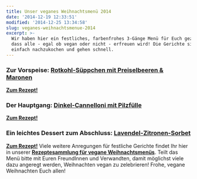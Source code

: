 ```yaml
---
title: Unser veganes Weihnachtsmenü 2014
date: '2014-12-19 12:33:51'
modified: '2014-12-25 13:34:58'
slug: veganes-weihnachtsmenue-2014
excerpt: >-
  Wir haben hier ein festliches, farbenfrohes 3-Gänge Menü für Euch gezaubert,
  dass alle - egal ob vegan oder nicht - erfreuen wird! Die Gerichte sind sehr
  einfach nachzukochen und gehen schnell.
---
```


### Zur Vorspeise: [Rotkohl-Süppchen mit Preiselbeeren & Maronen](https://www.veganblatt.com/rotkraut-suppe-mit-preiselbeeren-maroni)

[<!-- Image removed (no copyright): rotkohl-suppe-640x400.jpeg -->](https://www.veganblatt.com/rotkraut-suppe-mit-preiselbeeren-maroni) [**Zum Rezept!**](https://www.veganblatt.com/rotkraut-suppe-mit-preiselbeeren-maroni)

### Der Hauptgang: [Dinkel-Cannelloni mit Pilzfülle](https://www.veganblatt.com/dinkel-cannelloni-gefuellt-mit-pilzen)

[<!-- Image removed (no copyright): vegane-cannelloni-640x400.jpeg -->](https://www.veganblatt.com/dinkel-cannelloni-gefuellt-mit-pilzen) **[Zum Rezept!](https://www.veganblatt.com/dinkel-cannelloni-gefuellt-mit-pilzen)**

### Ein leichtes Dessert zum Abschluss: [Lavendel-Zitronen-Sorbet](https://www.veganblatt.com/lavendel-zitronen-sorbet)

[<!-- Image removed (no copyright): lavendel-zitronen-sorbet-640x400.jpg -->](https://www.veganblatt.com/lavendel-zitronen-sorbet) **[Zum Rezept!](https://www.veganblatt.com/lavendel-zitronen-sorbet)** Viele weitere Anregungen für festliche Gerichte findet Ihr hier in unserer [**Rezeptesammlung für vegane Weihnachtsmenüs**](https://www.veganblatt.com/vegane-weihnachtsmenues). Teilt das Menü bitte mit Euren FreundInnen und Verwandten, damit möglichst viele dazu angeregt werden, Weihnachten vegan zu zelebrieren! Frohe, vegane Weihnachten Euch allen!
